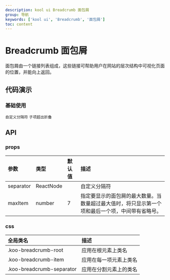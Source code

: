 ```yaml
---
description: kool ui Breadcrumb 面包屑
group: 导航
keywords: ['kool ui', 'Breadcrumb', '面包屑']
toc: content
---
```


# Breadcrumb 面包屑

面包屑由一个链接列表组成，这些链接可帮助用户在网站的层次结构中可视化页面的位置，并能向上返回。

## 代码演示

### 基础使用

<code src="./demo/BasicUsage.tsx"></code>
<code src="./demo/CustomSeparator.tsx">自定义分隔符</code>
<code src="./demo/Collapsed.tsx">子项超出折叠</code>

## API

### props

| 参数      | 类型      | 默认值 | 描述                                                                                             |
| :-------- | :-------- | :----- | :----------------------------------------------------------------------------------------------- |
| separator | ReactNode |        | 自定义分隔符                                                                                     |
| maxItem   | number    | 7      | 指定要显示的面包屑的最大数量。当数量超过最大值时，将只显示第一个项和最后一个项，中间带有省略号。 |

### css

| 全局类名                  | 描述                   |
| :------------------------ | :--------------------- |
| .koo-breadcrumb-root      | 应用在根元素上类名     |
| .koo-breadcrumb-item      | 应用在每一项元素上类名 |
| .koo-breadcrumb-separator | 应用在分割元素上的类名 |
